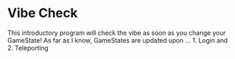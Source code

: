 # Vibe Check
This introductory program will check the vibe as soon as you change your GameState!
As far as I know, GameStates are updated upon ... 1. Login and 2. Teleporting